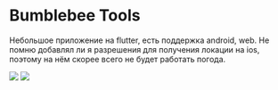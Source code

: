 # Bumblebee Tools

Небольшое приложение на flutter, есть поддержка android, web. Не помню добавлял ли я разрешения для получения локации на ios, поэтому на нём скорее всего не будет работать погода.

<img src="https://github.com/Kawler/ReadMd/blob/main/Screenshot_20240304_144713.png"/>
<img src="https://github.com/Kawler/ReadMd/blob/main/Screenshot_20240304_144734.png"/>

